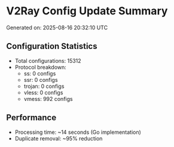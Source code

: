 # V2Ray Config Update Summary
Generated on: 2025-08-16 20:32:10 UTC

## Configuration Statistics
- Total configurations: 15312
- Protocol breakdown:
  - ss: 0 configs
  - ssr: 0 configs
  - trojan: 0 configs
  - vless: 0 configs
  - vmess: 992 configs

## Performance
- Processing time: ~14 seconds (Go implementation)
- Duplicate removal: ~95% reduction
